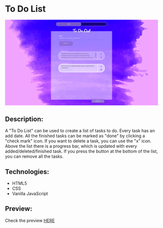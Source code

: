 # To Do List

![](images/preview.png)

## Description:
A "To Do List" can be used to create a list of tasks to do. Every task has an add date. All the finished tasks can be marked as "done" by clicking a "check mark" icon. If you want to delete a task, you can use the "x" icon. Above the list there is a progress bar, which is updated with every added/deleted/finished task. If you press the button at the bottom of the list, you can remove all the tasks.

## Technologies:
- HTML5
- CSS
- Vanilla JavaScript

## Preview: 
Check the preview [HERE](https://https://cenora6.github.io/To-Do-List/)
